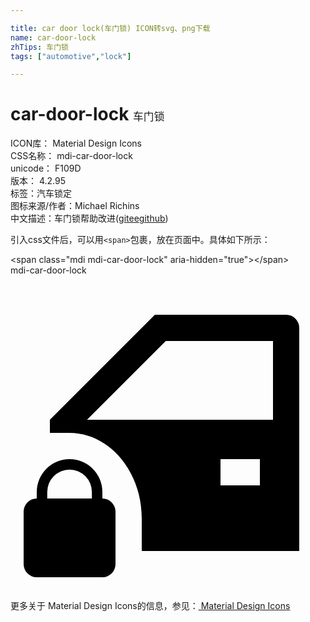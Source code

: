 ```yaml
---

title: car door lock(车门锁) ICON转svg、png下载
name: car-door-lock
zhTips: 车门锁
tags: ["automotive","lock"]

---
```


# car-door-lock  <small style="font-size: 60%;font-weight: 100">车门锁</small>


<div class="detail-page">
<p>
<span>
ICON库：
<span class="badge-secondary badge">Material Design Icons</span> 
</span>
<br/>
<span>
CSS名称：
<span class="badge-secondary badge">mdi-car-door-lock</span> 
</span>
<br/>
<span>
unicode：
<span class="badge-secondary badge">F109D</span> 
<copy-btn content='F109D' btn-title=""></copy-btn>
<copy-btn :content='String.fromCodePoint(parseInt("F109D", 16))' btn-title="复制U"></copy-btn>
</span>
<br/>
<span>
版本：
<span class="badge-secondary badge">4.2.95</span> 
</span><br/><span>标签：<span class="badge-light badge"><router-link to="/tags/automotive.html">汽车</router-link></span><span class="badge-light badge"><router-link to="/tags/lock.html">锁定</router-link></span></span>
<br/>
<span>图标来源/作者：<span class="badge-light badge">Michael Richins</span></span> 
<br/>
<span class="zh-detail">中文描述：<span class="badge-primary badge">车门锁</span><span class="help-link"><span>帮助改进</span>(<a href="https://gitee.com/liuwave/icon-helper/edit/master/json/material/car-door-lock.json" target="_blank" rel="noopener noreferrer">gitee</a><a href="https://github.com/liuwave/icon-helper/edit/master/json/material/car-door-lock.json" target="_blank" rel="noopener noreferrer">github</a></span>)</span><br/>
</p>
</div>
<div class="alert alert-dark">
  <i class="mdi mdi-car-door-lock mdi-48px"></i>
  <i class="mdi mdi-car-door-lock mdi-36px"></i>
  <i class="mdi mdi-car-door-lock mdi-24px"></i>
  <i class="mdi mdi-car-door-lock mdi-18px"></i>
</div>
<div>
  <p>引入css文件后，可以用<code>&lt;span&gt;</code>包裹，放在页面中。具体如下所示：    
  </p>
  <div class="alert alert-primary" style="font-size: 14px">
    &lt;span class="mdi mdi-car-door-lock" aria-hidden="true"&gt;&lt;/span&gt;
    <copy-btn content='<span class="mdi mdi-car-door-lock" aria-hidden="true"></span>'></copy-btn>
  </div>
  <div class="alert alert-secondary">
    <i class="mdi mdi-car-door-lock"
    style="font-size: 24px"
    aria-hidden="true"></i> mdi-car-door-lock
    <copy-btn content="mdi-car-door-lock" btn-title="复制图标名称"></copy-btn>
  </div>
</div>
<div id="svg" class="svg-wrap">
<svg xmlns="http://www.w3.org/2000/svg" viewBox="0 0 24 24"><path d="M21 3H11L3 11V12H4.5C7.5 12 10 14.91 10 18.5V21H22V4A1 1 0 0 0 21 3M19 16H16V14H19M20 11H5.83L11.83 5H20M7 17V16.5A2.5 2.5 0 0 0 2 16.5V17A1 1 0 0 0 1 18V22A1 1 0 0 0 2 23H7A1 1 0 0 0 8 22V18A1 1 0 0 0 7 17M6.2 17H2.8V16.5A1.7 1.7 0 0 1 6.2 16.5Z" /></svg>
</div>
<detail full-name='mdi-car-door-lock'></detail>
    
<div><p>更多关于 Material Design Icons的信息，参见：<a target="_blank" href="https://iconhelper.cn/material.html"> Material Design Icons</a>
</p></div>
